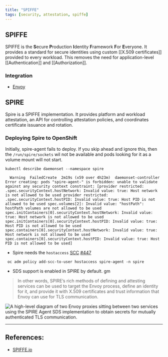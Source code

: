 ```yaml
---
title: "SPIFFE"
tags: [security, attestation, spiffe]
---
```


## SPIFFE
SPIFFE is the **S**ecure **P**roduction **I**dentity **F**ramework **F**or **E**veryone. It provides a standard for secure identities using custom [[X.509 certificates]] provided to every workload. This removes the need for application-level [[Authentication]] and [[Authorization]]. 

### Integration
* [Envoy](https://blog.envoyproxy.io/securing-the-service-mesh-with-spire-0-3-abb45cd79810)

## SPIRE
Spire is a SPIFFE implementation. It provides platform and workload attestation, an API for controlling attestation policies, and coordinates certificate issuance and rotation. 

### Deploying Spire to OpenShift

Initially, spire-agent fails to deploy. If you skip ahead and ignore this, then the `/run/spire/sockets` wil not be available and pods looking for it as a volume mount will not start. 

``` 
kubectl describe daemonset --namespace spire

  Warning  FailedCreate  2m19s (x59 over 4h23m)  daemonset-controller  Error creating: pods "spire-agent-" is forbidden: unable to validate against any security context constraint: [provider restricted: .spec.securityContext.hostNetwork: Invalid value: true: Host network is not allowed to be used provider restricted: .spec.securityContext.hostPID: Invalid value: true: Host PID is not allowed to be used spec.volumes[2]: Invalid value: "hostPath": hostPath volumes are not allowed to be used spec.initContainers[0].securityContext.hostNetwork: Invalid value: true: Host network is not allowed to be used spec.initContainers[0].securityContext.hostPID: Invalid value: true: Host PID is not allowed to be used spec.containers[0].securityContext.hostNetwork: Invalid value: true: Host network is not allowed to be used spec.containers[0].securityContext.hostPID: Invalid value: true: Host PID is not allowed to be used]

```
* Spire needs the `hostaccess`  [SCC](https://www.openshift.com/blog/managing-sccs-in-openshift) [#447](https://github.com/greymatter-io/helm-charts/issues/447)
```
 oc adm policy add-scc-to-user hostaccess spire-agent -n spire
```
* SDS support is enabled in SPIRE by default. gm

>  In other words, SPIRE’s rich methods of defining and attesting services can be used to target the Envoy process, define an identity for it, and provide it with X.509 certificates and trust information that Envoy can use for TLS communication.

![A high-level diagram of two Envoy proxies sitting between two services using the SPIRE Agent SDS implementation to obtain secrets for mutually authenticated TLS communication.](https://spiffe.io/img/spire_plus_envoy.png)

***
## References:
* [SPIFFE.io](https://spiffe.io/#)
